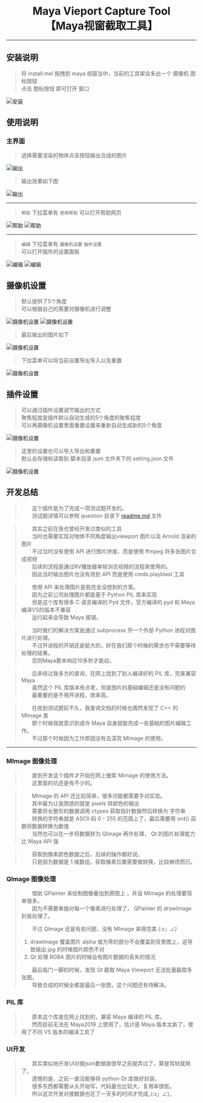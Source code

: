 
<h1 align="center">
Maya Vieport Capture Tool <br>【Maya视窗截取工具】
</h1>

---

## 安装说明

> 将 install.mel 拖拽到 maya 视窗当中，当前的工具架会多出一个 摄像机 图标按钮    
> 点击 图标按钮 即可打开 窗口    

![安装](img/01.gif)

## 使用说明

### 主界面

> 选择需要渲染的物体点击按钮输出合成的图片    

![输出](img/02.gif)

> 输出效果如下图    

![输出](img/03.png)

---

> `帮助` 下拉菜单有 `使用帮助` 可以打开帮助网页    

![帮助](img/05.png)
![帮助](img/06.gif)

---

> `编辑` 下拉菜单有 `摄像机设置` `插件设置`    
> 可以打开插件的设置面板    

![编辑](img/04.png)
![编辑](img/07.gif)

## 摄像机设置

> 默认提供了5个角度    
> 可以根据自己的需要对摄像机进行调整    

![摄像机设置](img/08.png)
![摄像机设置](img/09.gif)

> 最后输出的图片如下    

![摄像机设置](img/10.png)

> 下拉菜单可以将当前设置导出导入以及重置    

![摄像机设置](img/11.png)

## 插件设置

> 可以通过插件设置调节输出的方式    
> 聚焦程度是插件默认自动生成的5个角度的聚焦程度    
> 可以再摄像机设置里面重置设置来重新自动生成新的5个角度    

![摄像机设置](img/12.png)

> 这里的设置也可以导入导出和重置    
> 默认会存储和读取到 脚本目录 json 文件夹下的 setting.json 文件    

![摄像机设置](img/13.png)

## 开发总结

> &emsp;&emsp;这个插件是为了完成一项测试题开发的。    
> &emsp;&emsp;测试题详情可以参照 question 目录下 [readme.md](question/readme.md) 文件    

> &emsp;&emsp;其实之前在我也曾经开发过类似的工具    
> &emsp;&emsp;当时也需要实现对物体不同角度输出viewport 图片以及 Arnold 渲染的图片    
> &emsp;&emsp;不过当时没有使用 API 进行图片拼接，而是使用 ffmpeg 将多张图片合成视频    
> &emsp;&emsp;后续的流程是通过RV播放器单帧浏览视频的流程来使用的。    
> &emsp;&emsp;因此当时输出图片也没有用到 API 而是使用 cmds.playblast 工具    

> &emsp;&emsp;使用 API 来处理图片是我完全没想到的方案。    
> &emsp;&emsp;因为之前公司处理图片都是基于 Python PIL 库来实现    
> &emsp;&emsp;但是这个库有很多 C 语言编译的 Pyd 文件，官方编译的 pyd 和 Maya 编译VS的版本不兼容    
> &emsp;&emsp;运行起来会导致 Maya 报错。    

> &emsp;&emsp;当时我们的解决方案是通过 subprocess 开一个外部 Python 进程对图片进行处理。    
> &emsp;&emsp;不过开进程的开销还是挺大的，好在我们那个时候的需求也不需要等待处理的结果。    
> &emsp;&emsp;否则Maya要未响应10多秒才能动。    

> &emsp;&emsp;后来经过我多方的查询，在网上找到了别人编译好的 PIL 库，完美兼容 Maya     
> &emsp;&emsp;虽然这个 PIL 库版本有点老，但是图片的基础编辑还是没有问题的    
> &emsp;&emsp;最重要的是不用开进程，效率高。    

> &emsp;&emsp;在收到测试题前不久，我查询文档的时候也偶然发现了 C++ 的 MImage 类    
> &emsp;&emsp;那个时候我就意识到或许 Maya 自身就能完成一些基础的图片编辑工作。    
> &emsp;&emsp;不过那个时候因为工作原因没有去深究 MImage 的使用。    

---

### MImage 图像处理
> &emsp;&emsp;直到开发这个插件才开始在网上搜索 MImage 的使用方法。    
> &emsp;&emsp;这里面的坑还是有不少的。    

> &emsp;&emsp;MImage 的 API 还比较简单，很多功能都需要手动实现。    
> &emsp;&emsp;其中最为让我困惑的就是 pixels 转颜色的输出    
> &emsp;&emsp;需要将长整形的数据调用 ctypes 获取指针数据然后转换为 字符串    
> &emsp;&emsp;转换的字符串就是 ASCII 码 0 - 255 的范围上了，最后需要用 ord() 函数将数据转换为数值    
> &emsp;&emsp;当然也可以在一步将数据转为 QImage 再作处理， Qt 的图片处理能力比 Maya API 强    

> &emsp;&emsp;获取到像素颜色数据之后，后续的操作都好说。    
> &emsp;&emsp;只是因为数据是 1 维数组，获取像素位置需要做转换，比较麻烦而已。    


### QImage 图像处理

> &emsp;&emsp;借助 QPainter 来绘制图像叠加到原图上 ，并且 MImage 的处理要简单很多。    
> &emsp;&emsp;因为不需要单独对每一个像素进行处理了， QPainter 的 drawImage 封装处理了。    
>     
> &emsp;&emsp;不过 QImage 还是有些问题，没有 MImage 来得完美 _(:з」∠)_    
> 1. drawImage 覆盖图片 alpha 值为零的部分不会覆盖到背景图上，这导致输出 jpg 的时候图片颜色不对    
> 2. Qt 处理 RGBA 图片的时候会有图片数据的丢失的情况    
>     
> &emsp;&emsp;最后临门一脚的时候，发现 Qt 截取 Maya Viewport 无法批量截取多张图，    
> &emsp;&emsp;导致合成的时候全都是最后一张图，这个问题还有待解决。    

### PIL 库 

> &emsp;&emsp;原本这个库是在网上找到的，兼容 Maya 编译的 PIL 库。    
> &emsp;&emsp;然而目前无法在 Maya2019 上使用了，估计是 Maya 版本太新了，使用了不同 VS 版本的编译工具了    

### UI开发

> &emsp;&emsp;其实类似地开发UI对接json数据我很早之前就弄过了，算是驾轻就熟了。    
> &emsp;&emsp;遗憾的是，之前一直没能够将 python Qt 库做好封装，    
> &emsp;&emsp;很多东西都需要从头开始写，代码量也比较大，复用率很低。    
> &emsp;&emsp;所以这次开发对接数据也花了一天多的时间才完成_(:з」∠)_    

